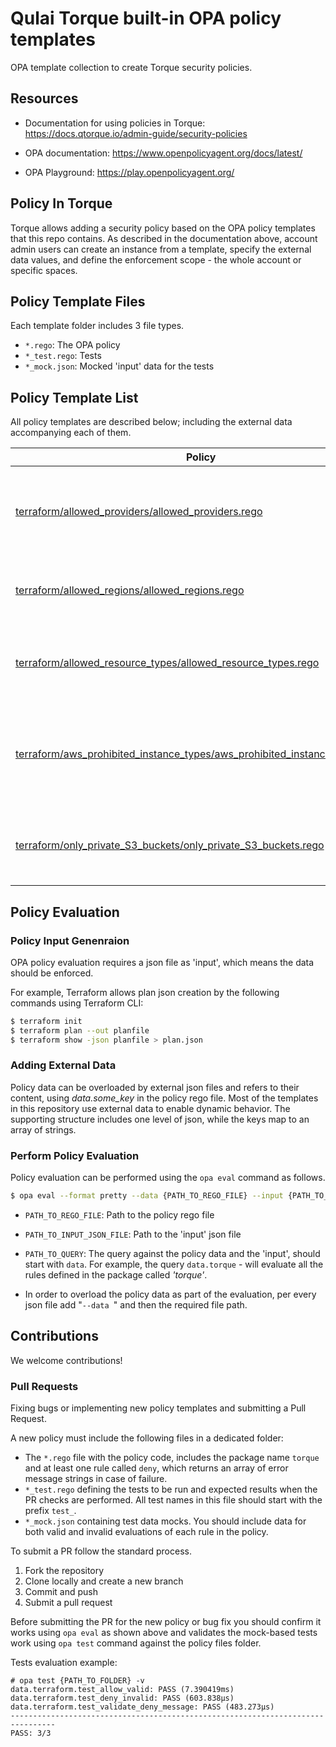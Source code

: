 # Qulai Torque built-in OPA policy templates

OPA template collection to create Torque security policies.

## Resources

* Documentation for using policies in Torque: https://docs.qtorque.io/admin-guide/security-policies

* OPA documentation: https://www.openpolicyagent.org/docs/latest/

* OPA Playground: https://play.openpolicyagent.org/

## Policy In Torque

Torque allows adding a security policy based on the OPA policy templates that this repo contains. As described in the documentation above, account admin users can create an instance from a template, specify the external data values, and define the enforcement scope - the whole account or specific spaces.

## Policy Template Files

Each template folder includes 3 file types.

- `*.rego`: The OPA policy
- `*_test.rego`: Tests 
- `*_mock.json`: Mocked 'input' data for the tests

## Policy Template List

All policy templates are described below; including the external data accompanying each of them.

| Policy                                 | Description                                                                    | External Data                          |
| -------------------------------------- | ------------------------------------------------------------------------------ | -------------------------------------- |
| [terraform/allowed_providers/allowed_providers.rego](https://github.com/QualiTorque/opa/blob/main/terraform/allowed_providers/allowed_providers.rego) | Checks the allowed Terraform providers an environment is allowed to deploy on. | `allowed_providers` For exmaple: *["aws", "azurerm"]* |
| [terraform/allowed_regions/allowed_regions.rego](https://github.com/QualiTorque/opa/blob/main/terraform/allowed_regions/allowed_regions.rego) | Checks the AWS allowed regions for deploying environments. | `allowed_regions` For exmaple: *["eu-west-1", "us-east-2"]* |
| [terraform/allowed_resource_types/allowed_resource_types.rego](https://github.com/QualiTorque/opa/blob/main/terraform/allowed_resource_types/allowed_resource_types.rego) | Checks the AWS resources an environment is allowed to deploy. | `allowed_resource_types` For exmaple: *["aws_instance"]* |
| [terraform/aws_prohibited_instance_types/aws_prohibited_instance_types.rego](https://github.com/QualiTorque/opa/blob/main/terraform/aws_prohibited_instance_types/aws_prohibited_instance_types.rego) | Checks the instance types that environments are **not allowed** to deploy on AWS. | `prohibited_instance_types` For exmaple: *["t2.2xlarge", "t2.xlarge", "t2.large"]* |
| [terraform/only_private_S3_buckets/only_private_S3_buckets.rego](https://github.com/QualiTorque/opa/blob/main/terraform/only_private_S3_buckets/only_private_S3_buckets.rego) | Allow AWS S3 Bucket deployment only with private permissions. | |

## Policy Evaluation

### Policy Input Genenraion

OPA policy evaluation requires a json file as 'input', which means the data should be enforced.

For example, Terraform allows plan json creation by the following commands using Terraform CLI:
```bash
$ terraform init
$ terraform plan --out planfile
$ terraform show -json planfile > plan.json
```

### Adding External Data

Policy data can be overloaded by external json files and refers to their content, using *data.some_key* in the policy rego file.
Most of the templates in this repository use external data to enable dynamic behavior. The supporting structure includes one level of json, while the keys map to an array of strings.

### Perform Policy Evaluation
Policy evaluation can be performed using the `opa eval` command as follows.

```bash
$ opa eval --format pretty --data {PATH_TO_REGO_FILE} --input {PATH_TO_INPUT_JSON_FILE} {PATH_TO_QUERY}
```

- `PATH_TO_REGO_FILE`: Path to the policy rego file
- `PATH_TO_INPUT_JSON_FILE`: Path to the 'input' json file
- `PATH_TO_QUERY`: The query against the policy data and the 'input', should start with `data`. For example, the query `data.torque` - will evaluate all the rules defined in the package called *'torque'*.

- In order to overload the policy data as part of the evaluation, per every json file add "`--data `" and then the required file path.

## Contributions

We welcome contributions!

### Pull Requests

Fixing bugs or implementing new policy templates and submitting a Pull Request.

A new policy must include the following files in a dedicated folder:
* The `*.rego` file with the policy code, includes the package name `torque`  and at least one rule called `deny`, which returns an array of error message strings in case of failure.
* `*_test.rego` defining the tests to be run and expected results when the PR checks are performed. All test names in this file should start with the prefix `test_`.
* `*_mock.json` containing test data mocks. You should include data for both valid and invalid evaluations of each rule in the policy.

To submit a PR follow the standard process.

1. Fork the repository
2. Clone locally and create a new branch
3. Commit and push
4. Submit a pull request

Before submitting the PR for the new policy or bug fix you should confirm it works using `opa eval` as shown above and validates the mock-based tests work using `opa test` command against the policy files folder.

Tests evaluation example:

```
# opa test {PATH_TO_FOLDER} -v
data.terraform.test_allow_valid: PASS (7.390419ms)
data.terraform.test_deny_invalid: PASS (603.838µs)
data.terraform.test_validate_deny_message: PASS (483.273µs)
--------------------------------------------------------------------------------
PASS: 3/3
```
